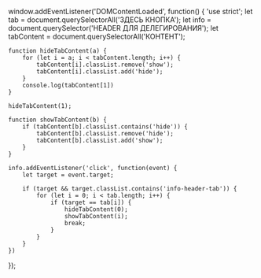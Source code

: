 window.addEventListener('DOMContentLoaded', function() {
    'use strict';
    let tab = document.querySelectorAll('ЗДЕСЬ КНОПКА');
    let info = document.querySelector('HEADER ДЛЯ ДЕЛЕГИРОВАНИЯ');
    let tabContent = document.querySelectorAll('КОНТЕНТ');

    function hideTabContent(a) {
        for (let i = a; i < tabContent.length; i++) {
            tabContent[i].classList.remove('show');
            tabContent[i].classList.add('hide');
        }
        console.log(tabContent[1])
    }

    hideTabContent(1);

    function showTabContent(b) {
        if (tabContent[b].classList.contains('hide')) {
            tabContent[b].classList.remove('hide');
            tabContent[b].classList.add('show');
        }
    }

    info.addEventListener('click', function(event) {
        let target = event.target;

        if (target && target.classList.contains('info-header-tab')) {
            for (let i = 0; i < tab.length; i++) {
                if (target == tab[i]) {
                    hideTabContent(0);
                    showTabContent(i);
                    break;
                }
            }
        }
    })
});
